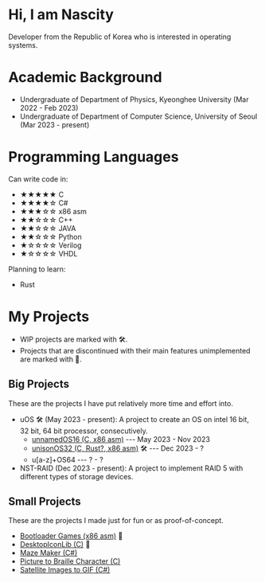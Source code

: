 # Hi, I am Nascity
Developer from the Republic of Korea who is interested in operating systems.

# Academic Background
* Undergraduate of Department of Physics, Kyeonghee University (Mar 2022 - Feb 2023)
* Undergraduate of Department of Computer Science, University of Seoul (Mar 2023 - present)

# Programming Languages
Can write code in:
* ★★★★★ C
* ★★★★☆ C#
* ★★★☆☆ x86 asm
* ★★☆☆☆ C++
* ★★☆☆☆ JAVA
* ★★☆☆☆ Python
* ★☆☆☆☆ Verilog
* ★☆☆☆☆ VHDL

Planning to learn:
* Rust

# My Projects
* WIP projects are marked with 🛠️.
* Projects that are discontinued with their main features unimplemented are marked with 🛑.

## Big Projects
These are the projects I have put relatively more time and effort into.
* uOS 🛠️ (May 2023 - present): A project to create an OS on intel 16 bit, 32 bit, 64 bit processor, consecutively.
  * [unnamedOS16 (C, x86 asm)](https://github.com/Nascity/unnamedOS16) --- May 2023 - Nov 2023
  * [unisonOS32 (C, Rust?, x86 asm)](https://github.com/Nascity/unisonOS32) 🛠️ --- Dec 2023 - ?
  * u\[a-z]+OS64 --- ? - ?
* NST-RAID (Dec 2023 - present): A project to implement RAID 5 with different types of storage devices.

## Small Projects
These are the projects I made just for fun or as proof-of-concept.
* [Bootloader Games (x86 asm)](https://github.com/Nascity/Bootloader-Games) 🛑
* [DesktopIconLib (C)](https://github.com/Nascity/DesktopIconLib) 🛑
* [Maze Maker (C#)](https://github.com/Nascity/Maze-Maker)
* [Picture to Braille Character (C)](https://github.com/Nascity/Picture-to-Braille-Character)
* [Satellite Images to GIF (C#)](https://github.com/Nascity/Satellite-Images-to-GIF)
